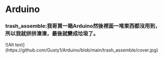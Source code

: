 <h1>Arduino</h1>
<h3>trash_assemble:我哥買一箱Arduino然後裡面一堆東西都沒用到，所以我就拼拼湊湊，最後就變成垃圾了。</h3>
![Alt text](https://github.com/Gusty1/Arduino/blob/main/trash_assemble/cover.jpg)
